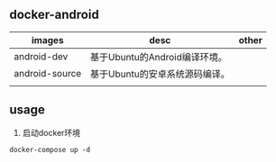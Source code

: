 ## docker-android


| images     | desc | other |
| -------- | ---- | ---- |
| android-dev |   基于Ubuntu的Android编译环境。   |      |
| android-source     |  基于Ubuntu的安卓系统源码编译。    |      |
|          |      |      |

## usage

1. 启动docker环境

```
docker-compose up -d
```

